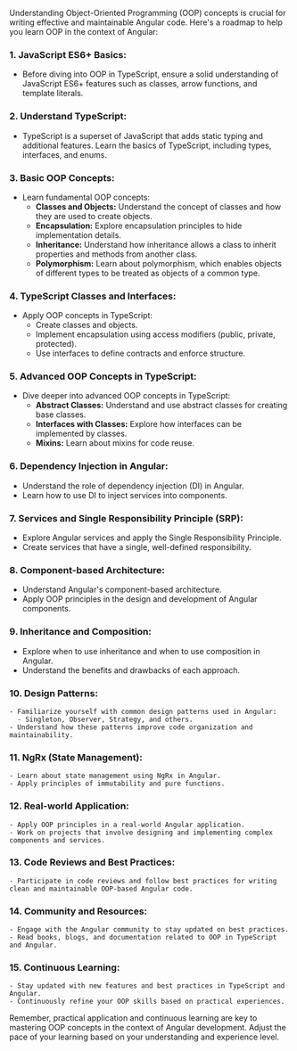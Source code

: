 Understanding Object-Oriented Programming (OOP) concepts is crucial for writing effective and maintainable Angular code. Here's a roadmap to help you learn OOP in the context of Angular:

### 1. **JavaScript ES6+ Basics:**
   - Before diving into OOP in TypeScript, ensure a solid understanding of JavaScript ES6+ features such as classes, arrow functions, and template literals.

### 2. **Understand TypeScript:**
   - TypeScript is a superset of JavaScript that adds static typing and additional features. Learn the basics of TypeScript, including types, interfaces, and enums.

### 3. **Basic OOP Concepts:**
   - Learn fundamental OOP concepts:
     - **Classes and Objects:** Understand the concept of classes and how they are used to create objects.
     - **Encapsulation:** Explore encapsulation principles to hide implementation details.
     - **Inheritance:** Understand how inheritance allows a class to inherit properties and methods from another class.
     - **Polymorphism:** Learn about polymorphism, which enables objects of different types to be treated as objects of a common type.

### 4. **TypeScript Classes and Interfaces:**
   - Apply OOP concepts in TypeScript:
     - Create classes and objects.
     - Implement encapsulation using access modifiers (public, private, protected).
     - Use interfaces to define contracts and enforce structure.

### 5. **Advanced OOP Concepts in TypeScript:**
   - Dive deeper into advanced OOP concepts in TypeScript:
     - **Abstract Classes:** Understand and use abstract classes for creating base classes.
     - **Interfaces with Classes:** Explore how interfaces can be implemented by classes.
     - **Mixins:** Learn about mixins for code reuse.

### 6. **Dependency Injection in Angular:**
   - Understand the role of dependency injection (DI) in Angular.
   - Learn how to use DI to inject services into components.

### 7. **Services and Single Responsibility Principle (SRP):**
   - Explore Angular services and apply the Single Responsibility Principle.
   - Create services that have a single, well-defined responsibility.

### 8. **Component-based Architecture:**
   - Understand Angular's component-based architecture.
   - Apply OOP principles in the design and development of Angular components.

### 9. **Inheritance and Composition:**
   - Explore when to use inheritance and when to use composition in Angular.
   - Understand the benefits and drawbacks of each approach.

### 10. **Design Patterns:**
    - Familiarize yourself with common design patterns used in Angular:
      - Singleton, Observer, Strategy, and others.
    - Understand how these patterns improve code organization and maintainability.

### 11. **NgRx (State Management):**
    - Learn about state management using NgRx in Angular.
    - Apply principles of immutability and pure functions.

### 12. **Real-world Application:**
    - Apply OOP principles in a real-world Angular application.
    - Work on projects that involve designing and implementing complex components and services.

### 13. **Code Reviews and Best Practices:**
    - Participate in code reviews and follow best practices for writing clean and maintainable OOP-based Angular code.

### 14. **Community and Resources:**
    - Engage with the Angular community to stay updated on best practices.
    - Read books, blogs, and documentation related to OOP in TypeScript and Angular.

### 15. **Continuous Learning:**
    - Stay updated with new features and best practices in TypeScript and Angular.
    - Continuously refine your OOP skills based on practical experiences.

Remember, practical application and continuous learning are key to mastering OOP concepts in the context of Angular development. Adjust the pace of your learning based on your understanding and experience level.